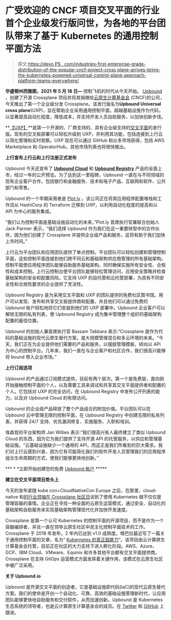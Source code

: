 # 广受欢迎的 CNCF 项目交叉平面的行业首个企业级发行版问世，为各地的平台团队带来了基于 Kubernetes 的通用控制平面方法

> 原文:[https://devo PS . com/industries-first-enterprise-grade-distribution-of-the-popular-cncf-project-cross plane-arrives-bring-the-kubernetes-powered-universal-control-plane-approach-platform-teams-everywhere/](https://devops.com/industrys-first-enterprise-grade-distribution-of-the-popular-cncf-project-crossplane-arrives-bringing-the-kubernetes-powered-universal-control-plane-approach-to-platform-teams-everywhere/)

**华盛顿州西雅图，2021 年 5 月 18 日—** 控制飞机的时代从今天开始。 [Upbound](https://cts.businesswire.com/ct/CT?id=smartlink&url=https%3A%2F%2Fwww.upbound.io%2F&esheet=52431629&newsitemid=20210518005942&lan=en-US&anchor=Upbound&index=1&md5=8dc40a8ac48cba5788a26d3f4041b3e6) ，创建了开源 Crossplane 项目并将其捐赠给[云原生计算基金会](https://cts.businesswire.com/ct/CT?id=smartlink&url=https%3A%2F%2Fwww.cncf.io%2F&esheet=52431629&newsitemid=20210518005942&lan=en-US&anchor=Cloud+Native+Computing+Foundation&index=2&md5=86a5c4373d19b26c47e25a1d641da286) (CNCF)的公司，今天推出了第一个企业级分发 Crossplane。该发行版名为**Upbound Universal cross plane**(UXP)，旨在帮助企业采用通用控制平面，超越基础设施作为代码，以显著提高自动化程度，降低成本，并支持开发人员自助服务，以加快创新步伐。

**[【UXP】](https://cts.businesswire.com/ct/CT?id=smartlink&url=https%3A%2F%2Fupbound.io%2Fproducts%2Funiversal-crossplane-uxp&esheet=52431629&newsitemid=20210518005942&lan=en-US&anchor=UXP&index=3&md5=ad4df64e3cea668658a7c31744e4fe47)**是第一个开源的、厂商支持的、具有企业级支持的[交叉平面](https://cts.businesswire.com/ct/CT?id=smartlink&url=https%3A%2F%2Fcrossplane.io%2F&esheet=52431629&newsitemid=20210518005942&lan=en-US&anchor=Crossplane&index=4&md5=a224b4aa9671fc43958850826f77931c)的发行版。现有的交叉板部署可以轻松升级到 UXP，并利用其功能，包括连接到上行云以简化管理和实时观察。UXP 现在可以通过 GitHub 和众多市场获得，包括 AWS Marketplace 和 OperatorHub，其他市场列表也将很快推出。

**上行宣布上行云和上行注册正式发布**

Upbound 今天还宣布了 **[Upbound Cloud](https://cts.businesswire.com/ct/CT?id=smartlink&url=https%3A%2F%2Fwww.upbound.io%2Fproducts%2Fcloud&esheet=52431629&newsitemid=20210518005942&lan=en-US&anchor=Upbound+Cloud&index=6&md5=a8cac3bfa3cf2f0d34d567c6a87ff921)** 和 **[Upbound Registry](https://cts.businesswire.com/ct/CT?id=smartlink&url=https%3A%2F%2Fwww.upbound.io%2Fproducts%2Fregistry&esheet=52431629&newsitemid=20210518005942&lan=en-US&anchor=Upbound+Registry&index=7&md5=6e43a58b1abf77e7a524721ec255aa5e)** 产品的全面上市，经过一年的公开预览。为了达到这一里程碑，Upbound 一直在与不同领域的现有企业客户合作，包括银行和金融服务、技术和电子产品、互联网和软件、公共部门和零售。

Upbound 的一个早期采用者是 [Plot.ly](https://cts.businesswire.com/ct/CT?id=smartlink&url=https%3A%2F%2Fplotly.com%2F&esheet=52431629&newsitemid=20210518005942&lan=en-US&anchor=Plot.ly&index=8&md5=f3e001779303f89053feeea5ba238b37) 。该公司正在将其应用程序配置堆栈和工作流从 HashiCorp 的 Terraform 迁移到 UXP，以利用自动化程度的提高和以 API 为中心的服务集成。

“我们认为控制平面是基础设施自动化的未来，”Plot.ly 首席执行官兼联合创始人 Jack Parmer 表示，“我们选择 Upbound 作为我们在这一重要转型中的合作伙伴，因为他们创建了 Crossplane 并提供企业级产品和服务，这将有助于我们加快上市时间。”

上行云为平台团队和应用团队提供了单点控制。平台团队可以轻松创建和管理控制平面，这些控制平面连接到他们跨不同云和基础架构供应商管理的所有基础架构。控制平面使应用程序团队能够自助服务基础架构，同时确保实施所有安全性、合规性和成本控制。上行云控制台使平台团队能够轻松管理访问、应用安全策略并检查基础架构的安全和配置风险。它支持 UXP 的自托管和云托管部署，为具有不同安全性和合规性要求的企业提供了灵活性。

Upbound Registry 是为采用交叉平面和 UXP 的团队提供的免费社区图书馆。用户可以发现、发布和共享交叉板提供商和配置，并且他们可以通过免费的 Upbound 帐户轻松地将它们安装到他们的 UXP 部署中。Upbound 企业客户可以解锁无限的私有列表，使 Upbound Registry 成为集中管理整个组织的基础架构配置的最佳位置。

Upbound 的创始人兼首席执行官 Bassam Tabbara 表示:“Crossplane 是作为代码的基础设施的现代云原生替代方案，是大规模管理混合和多云环境的未来。“今天，我们正在为企业提供他们需要的产品和服务，以摆脱管理模板，转向以 API 为中心的控制平台。几年来，我们一直在与企业客户和社区合作，我们很高兴能够将 bound 带入企业市场。”

**上行订阅选项**

Upbound 的产品通过订阅模式提供，目前有两个层次。第一个是免费层，面向刚开始接触控制平面的个人，以及需要工具来调试和共享其交叉平面提供者和配置的个人。它包括对 UXP 的完全访问，在 Upbound Registry 中发布公开列表的能力，以及对 Upbound Cloud 的有限访问。

Upbound 的企业级产品释放了整个产品组合的附加价值。平台团队可以在 Upbound 云中管理无限的控制平面，在 Upbound Registry 中创建无限的私有列表，并获得 24/7 支持、优先漏洞修复、实施服务、入职和培训。

埃森哲的平台架构师 Jan Willies 表示:“我们很高兴有人最终建立了类似 Upbound Cloud 的东西，因为它为我们提供了支持开源 API 的托管服务，以供应和管理基础设施。“云基础设施缺少一个通用的 API，而这正是我们所看到的巨大需求。我们对上行云感到兴奋，因为它有可能简化我们的软件开发人员管理我们的应用程序组合生命周期的方式，使我们能够更快地创新。”

*** * *立即开始创建您的免费 [Upbound 帐户](https://cts.businesswire.com/ct/CT?id=smartlink&url=https%3A%2F%2Fcloud.upbound.io%2Flogin&esheet=52431629&newsitemid=20210518005942&lan=en-US&anchor=Upbound+account&index=9&md5=a555cbafa1c3bdcf2c89794c50792695) *****

**建立在交叉平面项目势头上**

今天的发布紧随 kube con+CloudNativeCon Europe 之后，在那里，cloud-native 和[的行业领袖在 Crossplane 社区日](https://cts.businesswire.com/ct/CT?id=smartlink&url=https%3A%2F%2Fwww.youtube.com%2Fplaylist%3Flist%3DPLj6h78yzYM2OFWBatWHbWgyoLNmCyAqJ0&esheet=52431629&newsitemid=20210518005942&lan=en-US&anchor=industry+leaders+spoke+at+Crossplane+Community+Day&index=11&md5=fb20eb0cfe4d76d8fe8fabe9169e38c1)谈到了使用 Kubernetes 做不仅仅是管理容器的事情。企业正在寻找一种全面的云原生运营模式，通过安全、自动化的基础架构自助服务来实现基础架构管理现代化并加快开发速度。

Crossplane 是第一个认可 Kubernetes 的控制平面的开源项目，而不是作为一个容器编排者，并且一直在领导云原生社区中民主化控制平面技术的工作。Crossplane 于 2018 年发布，2 年内已达到 v1.0 成熟度。塔巴拉最近写了一篇关于通用控制平面的文章，名为“ [Kubernetes 的真正超能力](https://cts.businesswire.com/ct/CT?id=smartlink&url=https%3A%2F%2Fcontainerjournal.com%2Fkubeconcnc%2Fkubernetes-true-superpower-is-its-control-plane%2F&esheet=52431629&newsitemid=20210518005942&lan=en-US&anchor=Kubernetes%26%238217%3B+true+superpower&index=12&md5=dc534c1995209b63f3632f663315fcb3)”。该项目由云计算原生计算基金会托管，目前正在社区的大力支持下进入孵化阶段。AWS、Azure、GCP、IBM Cloud、VMware、Equinix 和许多其他平台都有交叉平面提供商。Crossplane 在支持 GitOps 运营模式方面发挥着关键作用，该模式在云原生社区中被广泛采用。

**关于 Upbound.io**

Upbound 是开源交叉平面的创造者，它是基础设施即代码(IaC)的现代云原生替代方案。我们的使命是开创一个自动化、可靠、高效的基础设施管理新时代，让应用团队能够更快地自助服务和交付软件，从而加速创新。Upbound 是 Kubernetes 生态系统的领导者，也是云计算原生计算基金会的成员。在 [Twitter](https://cts.businesswire.com/ct/CT?id=smartlink&url=https%3A%2F%2Ftwitter.com%2Fupbound_io&esheet=52431629&newsitemid=20210518005942&lan=en-US&anchor=Twitter&index=13&md5=bb85ce35564d898340d2151cad82cf1a) 和 [GitHub](https://cts.businesswire.com/ct/CT?id=smartlink&url=https%3A%2F%2Fgithub.com%2Fupbound&esheet=52431629&newsitemid=20210518005942&lan=en-US&anchor=GitHub&index=14&md5=0e1d67ee77878dc71ec433228bf7f645) 上跟进。